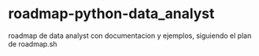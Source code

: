 # roadmap-python-data_analyst

roadmap de data analyst con documentacion y ejemplos, siguiendo el plan de roadmap.sh
